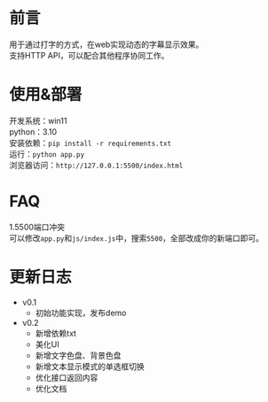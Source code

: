 # 前言
用于通过打字的方式，在web实现动态的字幕显示效果。  
支持HTTP API，可以配合其他程序协同工作。  

# 使用&部署
开发系统：win11  
python：3.10  
安装依赖：`pip install -r requirements.txt`  
运行：`python app.py`  
浏览器访问：`http://127.0.0.1:5500/index.html`  

# FAQ
1.5500端口冲突  
可以修改`app.py`和`js/index.js`中，搜索`5500`，全部改成你的新端口即可。  

# 更新日志
- v0.1
  - 初始功能实现，发布demo
- v0.2
  - 新增依赖txt
  - 美化UI
  - 新增文字色盘、背景色盘
  - 新增文本显示模式的单选框切换
  - 优化接口返回内容
  - 优化文档